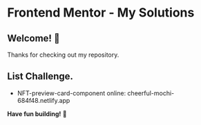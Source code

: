 # Frontend Mentor - My Solutions

## Welcome! 👋

Thanks for checking out my repository.

## List Challenge.

- NFT-preview-card-component online: cheerful-mochi-684f48.netlify.app

**Have fun building!** 🚀
